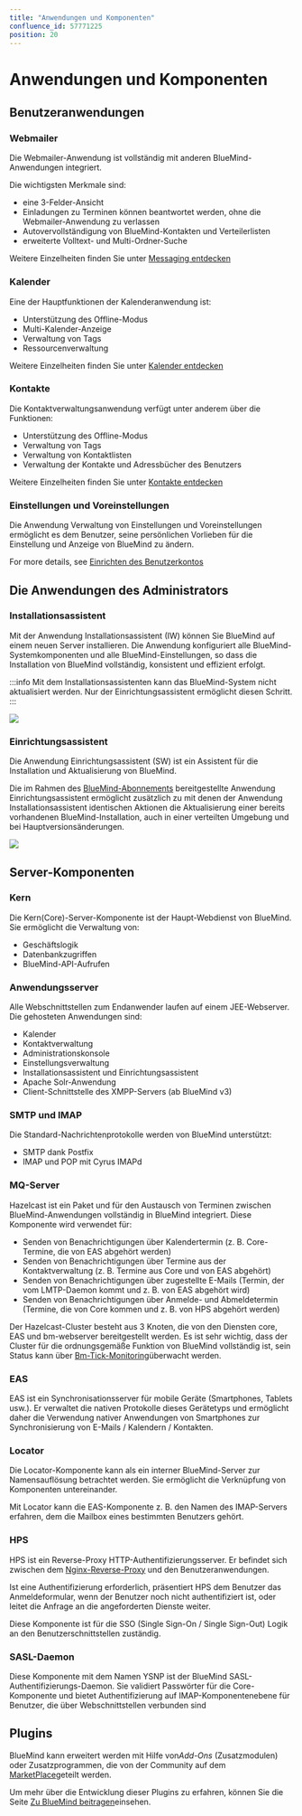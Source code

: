 ```yaml
---
title: "Anwendungen und Komponenten"
confluence_id: 57771225
position: 20
---
```

# Anwendungen und Komponenten


## Benutzeranwendungen

### Webmailer

Die Webmailer-Anwendung ist vollständig mit anderen BlueMind-Anwendungen integriert.

Die wichtigsten Merkmale sind:

- eine 3-Felder-Ansicht
- Einladungen zu Terminen können beantwortet werden, ohne die Webmailer-Anwendung zu verlassen
- Autovervollständigung von BlueMind-Kontakten und Verteilerlisten
- erweiterte Volltext- und Multi-Ordner-Suche

Weitere Einzelheiten finden Sie unter [Messaging entdecken](../../Guide_de_l_utilisateur/La_messagerie/Decouvrir_la_messagerie.md)

### Kalender

Eine der Hauptfunktionen der Kalenderanwendung ist:

- Unterstützung des Offline-Modus
- Multi-Kalender-Anzeige
- Verwaltung von Tags
- Ressourcenverwaltung

Weitere Einzelheiten finden Sie unter [Kalender entdecken](../../Guide_de_l_utilisateur/L_agenda/Decouvrir_l_agenda.md)

### Kontakte

Die Kontaktverwaltungsanwendung verfügt unter anderem über die Funktionen:

- Unterstützung des Offline-Modus
- Verwaltung von Tags
- Verwaltung von Kontaktlisten
- Verwaltung der Kontakte und Adressbücher des Benutzers

Weitere Einzelheiten finden Sie unter [Kontakte entdecken](../../Guide_de_l_utilisateur/Les_contacts/Decouvrir_les_contacts.md)

### Einstellungen und Voreinstellungen

Die Anwendung Verwaltung von Einstellungen und Voreinstellungen ermöglicht es dem Benutzer, seine persönlichen Vorlieben für die Einstellung und Anzeige von BlueMind zu ändern.

For more details, see [Einrichten des Benutzerkontos](../../Guide_de_l_utilisateur/Parametrer_le_compte_utilisateur.md)

## Die Anwendungen des Administrators

### Installationsassistent

Mit der Anwendung Installationsassistent (IW) können Sie BlueMind auf einem neuen Server installieren. Die Anwendung konfiguriert alle BlueMind-Systemkomponenten und alle BlueMind-Einstellungen, so dass die Installation von BlueMind vollständig, konsistent und effizient erfolgt.


:::info
Mit dem Installationsassistenten kann das BlueMind-System nicht aktualisiert werden. Nur der Einrichtungsassistent ermöglicht diesen Schritt.
:::

![](./Applications_et_composants_attachments/install_wizard.png)

### Einrichtungsassistent

Die Anwendung Einrichtungsassistent (SW) ist ein Assistent für die Installation und Aktualisierung von BlueMind.

Die im Rahmen des [BlueMind-Abonnements](http://www.blue-mind.net/solutions/article/solution-professionnelle) bereitgestellte Anwendung Einrichtungsassistent ermöglicht zusätzlich zu mit denen der Anwendung Installationsassistent identischen Aktionen die Aktualisierung einer bereits vorhandenen BlueMind-Installation, auch in einer verteilten Umgebung und bei Hauptversionsänderungen.

![](./Applications_et_composants_attachments/setup_wizard.png)

## Server-Komponenten

### Kern

Die Kern(Core)-Server-Komponente ist der Haupt-Webdienst von BlueMind. Sie ermöglicht die Verwaltung von:

- Geschäftslogik
- Datenbankzugriffen
- BlueMind-API-Aufrufen


### Anwendungsserver

Alle Webschnittstellen zum Endanwender laufen auf einem JEE-Webserver. Die gehosteten Anwendungen sind:

- Kalender
- Kontaktverwaltung
- Administrationskonsole
- Einstellungsverwaltung
- Installationsassistent und Einrichtungsassistent
- Apache Solr-Anwendung
- Client-Schnittstelle des XMPP-Servers (ab BlueMind v3)


### SMTP und IMAP

Die Standard-Nachrichtenprotokolle werden von BlueMind unterstützt:

- SMTP dank Postfix
- IMAP und POP mit Cyrus IMAPd


### MQ-Server

Hazelcast ist ein Paket und für den Austausch von Terminen zwischen BlueMind-Anwendungen vollständig in BlueMind integriert. Diese Komponente wird verwendet für:

- Senden von Benachrichtigungen über Kalendertermin (z. B. Core-Termine, die von EAS abgehört werden)
- Senden von Benachrichtigungen über Termine aus der Kontaktverwaltung (z. B. Termine aus Core und von EAS abgehört)
- Senden von Benachrichtigungen über zugestellte E-Mails (Termin, der vom LMTP-Daemon kommt und z. B. von EAS abgehört wird)
- Senden von Benachrichtigungen über Anmelde- und Abmeldetermin (Termine, die von Core kommen und z. B. von HPS abgehört werden)


Der Hazelcast-Cluster besteht aus 3 Knoten, die von den Diensten core, EAS und bm-webserver bereitgestellt werden. Es ist sehr wichtig, dass der Cluster für die ordnungsgemäße Funktion von BlueMind vollständig ist, sein Status kann über [Bm-Tick-Monitoring](/Guide_de_l_administrateur/Supervision/Monitoring_Bm_Tick/)überwacht werden.

### EAS

EAS ist ein Synchronisationsserver für mobile Geräte (Smartphones, Tablets usw.). Er verwaltet die nativen Protokolle dieses Gerätetyps und ermöglicht daher die Verwendung nativer Anwendungen von Smartphones zur Synchronisierung von E-Mails / Kalendern / Kontakten.

### Locator

Die Locator-Komponente kann als ein interner BlueMind-Server zur Namensauflösung betrachtet werden. Sie ermöglicht die Verknüpfung von Komponenten untereinander.

Mit Locator kann die EAS-Komponente z. B. den Namen des IMAP-Servers erfahren, dem die Mailbox eines bestimmten Benutzers gehört.

### HPS

HPS ist ein Reverse-Proxy HTTP-Authentifizierungsserver. Er befindet sich zwischen dem [Nginx-Reverse-Proxy](http://wiki.nginx.org/Main) und den Benutzeranwendungen.

Ist eine Authentifizierung erforderlich, präsentiert HPS dem Benutzer das Anmeldeformular, wenn der Benutzer noch nicht authentifiziert ist, oder leitet die Anfrage an die angeforderten Dienste weiter.

Diese Komponente ist für die SSO (Single Sign-On / Single Sign-Out) Logik an den Benutzerschnittstellen zuständig.

### SASL-Daemon

Diese Komponente mit dem Namen YSNP ist der BlueMind SASL-Authentifizierungs-Daemon. Sie validiert Passwörter für die Core-Komponente und bietet Authentifizierung auf IMAP-Komponentenebene für Benutzer, die über Webschnittstellen verbunden sind

## Plugins

BlueMind kann erweitert werden mit Hilfe von*Add-Ons* (Zusatzmodulen) oder Zusatzprogrammen, die von der Community auf dem [MarketPlace](https://marketplace.bluemind.net/)geteilt werden.

Um mehr über die Entwicklung dieser Plugins zu erfahren, können Sie die Seite [Zu BlueMind beitragen](/Guide_du_developpeur/Contribuer_à_BlueMind/)einsehen.


